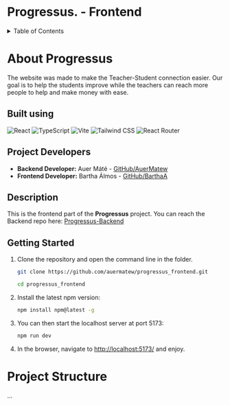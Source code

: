 # Progressus. - Frontend

<details>
  <summary>Table of Contents</summary>
  <ol>
    <li>
      <a href="#about-progressus">About Progressus.</a>
      <ul>
        <li><a href="#built-using">Built With</a></li>
        <li><a href="#project-developers">Project Developers</a></li>
        <li><a href="#description">Description</a></li>
      </ul>
    </li>
    <li>
      <a href="#getting-started">Getting Started</a>
    </li>
    <li><a href="#project-structure">Project Structure</a></li>
    <li><a href="#roadmap">Roadmap</a></li>
    <li><a href="#license">License</a></li>
    <li><a href="#contact">Contact</a></li>
  </ol>
</details>

# About Progressus

The website was made to make the Teacher-Student connection easier. Our goal is to help the students improve while the teachers can reach more people to help and make money with ease.

## Built using

![React](https://img.shields.io/badge/React-20232A?style=for-the-badge&logo=react&logoColor=61DAFB) ![TypeScript](https://img.shields.io/badge/TypeScript-3178C6?style=for-the-badge&logo=typescript&logoColor=white) ![Vite](https://img.shields.io/badge/Vite-646CFF?style=for-the-badge&logo=vite&logoColor=white) ![Tailwind CSS](https://img.shields.io/badge/Tailwind_CSS-38B2AC?style=for-the-badge&logo=tailwind-css&logoColor=white) ![React Router](https://img.shields.io/badge/React_Router-CA4245?style=for-the-badge&logo=react-router&logoColor=white)

## Project Developers

* **Backend Developer:** Auer Máté - [GitHub/AuerMatew](https://github.com/auermatew)
* **Frontend Developer:** Bartha Álmos - [GitHub/BarthaA](https://github.com/barthaa)

## Description

This is the frontend part of the **Progressus** project.
You can reach the Backend repo here: [Progressus-Backend](https://github.com/auermatew/progressus_backend)

## Getting Started

1. Clone the repository and open the command line in the folder.
   ```sh
   git clone https://github.com/auermatew/progressus_frontend.git
   
   cd progressus_frontend
   ```
2. Install the latest npm version:
   ```sh
   npm install npm@latest -g
   ```
3. You can then start the localhost server at port 5173:
   ```sh
   npm run dev
   ```
4. In the browser, navigate to [http://localhost:5173/](http://localhost:5173/) and enjoy.

# Project Structure
...
